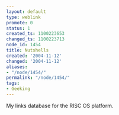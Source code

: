 ```yaml
---
layout: default
type: weblink
promote: 0
status: 1
created_ts: 1100223653
changed_ts: 1100223713
node_id: 1454
title: Nutshells
created: '2004-11-12'
changed: '2004-11-12'
aliases:
- "/node/1454/"
permalink: "/node/1454/"
tags:
- Geeking
---
```

My links database for the RISC OS platform.
